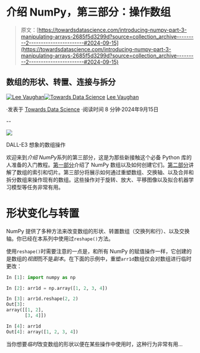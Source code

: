 # 介绍 NumPy，第三部分：操作数组

> 原文：[https://towardsdatascience.com/introducing-numpy-part-3-manipulating-arrays-2685f5d3299d?source=collection_archive---------2-----------------------#2024-09-15](https://towardsdatascience.com/introducing-numpy-part-3-manipulating-arrays-2685f5d3299d?source=collection_archive---------2-----------------------#2024-09-15)

## 数组的形状、转置、连接与拆分

[](https://medium.com/@lee_vaughan?source=post_page---byline--2685f5d3299d--------------------------------)[![Lee Vaughan](../Images/9f6b90bb76102f438ab0b9a4a62ffa3f.png)](https://medium.com/@lee_vaughan?source=post_page---byline--2685f5d3299d--------------------------------)[](https://towardsdatascience.com/?source=post_page---byline--2685f5d3299d--------------------------------)[![Towards Data Science](../Images/a6ff2676ffcc0c7aad8aaf1d79379785.png)](https://towardsdatascience.com/?source=post_page---byline--2685f5d3299d--------------------------------) [Lee Vaughan](https://medium.com/@lee_vaughan?source=post_page---byline--2685f5d3299d--------------------------------)

·发表于 [Towards Data Science](https://towardsdatascience.com/?source=post_page---byline--2685f5d3299d--------------------------------) ·阅读时间 8 分钟·2024年9月15日

--

![](../Images/42ed35b32f19b5781cd0dca5990f9d4d.png)

DALL-E3 想象的数组操作

欢迎来到*介绍 NumPy*系列的第三部分，这是为那些新接触这个必备 Python 库的人准备的入门教程。[第一部分](https://medium.com/towards-data-science/introducing-numpy-part-1-understanding-arrays-3f6fecc97e3d)介绍了 NumPy 数组以及如何创建它们。[第二部分](https://medium.com/towards-data-science/introducing-numpy-part-2-indexing-arrays-5b381b90d1d0)讲解了数组的索引和切片。第三部分将展示如何通过重塑数组、交换轴、以及合并和拆分数组来操作现有的数组。这些操作对于旋转、放大、平移图像以及拟合机器学习模型等任务非常有用。

# 形状变化与转置

NumPy 提供了多种方法来改变数组的形状、转置数组（交换列和行）、以及交换轴。你已经在本系列中使用过`reshape()`方法。

使用`reshape()`时需要注意的一点是，和所有 NumPy 的赋值操作一样，它创建的是数组的*视图*而不是*副本*。在下面的示例中，重塑`arr1d`数组仅会对数组进行临时更改：

```py
In [1]: import numpy as np

In [2]: arr1d = np.array([1, 2, 3, 4])

In [3]: arr1d.reshape(2, 2)
Out[3]: 
array([[1, 2],
       [3, 4]])

In [4]: arr1d
Out[4]: array([1, 2, 3, 4])
```

当你想要*临时*改变数组的形状以便在某些操作中使用时，这种行为非常有用…
